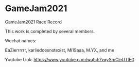 # GameJam2021
GameJam2021 Race Record

This work is completed by several members.

Wechat names:

EaZierrrrrr,
karliedoesnotexist,
Mi19aaa,
M.YX,
and me

Youtube Link: https://www.youtube.com/watch?v=ySmCleUTlE0
